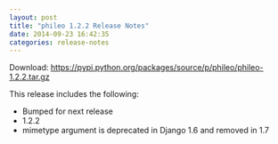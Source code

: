 ```yaml
---
layout: post
title: "phileo 1.2.2 Release Notes"
date: 2014-09-23 16:42:35
categories: release-notes
---
```


Download: <https://pypi.python.org/packages/source/p/phileo/phileo-1.2.2.tar.gz>

This release includes the following:

* Bumped for next release
* 1.2.2
* mimetype argument is deprecated in Django 1.6 and removed in 1.7
